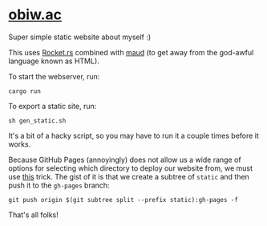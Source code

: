 # [obiw.ac](https://obiw.ac)

Super simple static website about myself :)

This uses [Rocket.rs](https://rocket.rs) combined with [maud](https://maud.lambda.xyz) (to get away from the god-awful language known as HTML).

To start the webserver, run:

```console
cargo run
```

To export a static site, run:

```console
sh gen_static.sh
```

It's a bit of a hacky script, so you may have to run it a couple times before it works.

Because GitHub Pages (annoyingly) does not allow us a wide range of options for selecting which directory to deploy our website from, we must use [this](https://gist.github.com/cobyism/4730490) trick.
The gist of it is that we create a subtree of `static` and then push it to the `gh-pages` branch:

```console
git push origin $(git subtree split --prefix static):gh-pages -f
```

That's all folks!
